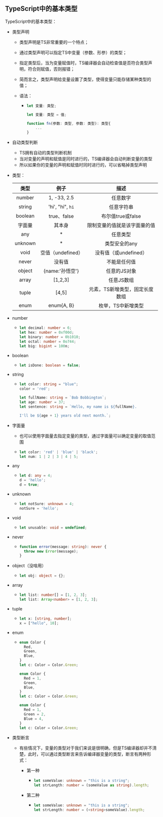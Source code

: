 ## **TypeScript中的基本类型**

TypeScript中的基本类型：

- 类型声明

  - 类型声明是TS非常重要的一个特点；

  - 通过类型声明可以指定TS中变量（参数、形参）的类型；

  - 指定类型后，当为变量赋值时，TS编译器会自动检查值是否符合类型声明，符合则赋值，否则报错；

  - 简而言之，类型声明给变量设置了类型，使得变量只能存储某种类型的值；

  - 语法：

    - ```typescript
      let 变量: 类型;
      
      let 变量: 类型 = 值;
      
      function fn(参数: 类型, 参数: 类型): 类型{
          ...
      }
      ```

- 自动类型判断

  - TS拥有自动的类型判断机制
  - 当对变量的声明和赋值是同时进行的，TS编译器会自动判断变量的类型
  - 所以如果你的变量的声明和赋值时同时进行的，可以省略掉类型声明

- 类型：

  | **类型** |     **例子**      |            **描述**            |
  | :------: | :---------------: | :----------------------------: |
  |  number  |    1, -33, 2.5    |            任意数字            |
  |  string  | 'hi', "hi", `hi`  |           任意字符串           |
  | boolean  |    true、false    |       布尔值true或false        |
  |  字面量  |      其本身       |  限制变量的值就是该字面量的值  |
  |   any    |         *         |            任意类型            |
  | unknown  |         *         |         类型安全的any          |
  |   void   | 空值（undefined） |     没有值（或undefined）      |
  |  never   |      没有值       |          不能是任何值          |
  |  object  |  {name:'孙悟空'}  |          任意的JS对象          |
  |  array   |      [1,2,3]      |           任意JS数组           |
  |  tuple   |       [4,5]       | 元素，TS新增类型，固定长度数组 |
  |   enum   |    enum{A, B}     |       枚举，TS中新增类型       |

- number

  - ```typescript
    let decimal: number = 6;
    let hex: number = 0xf00d;
    let binary: number = 0b1010;
    let octal: number = 0o744;
    let big: bigint = 100n;
    ```

- boolean

  - ```typescript
    let isDone: boolean = false;
    ```

- string

  - ```typescript
    let color: string = "blue";
    color = 'red';
    
    let fullName: string = `Bob Bobbington`;
    let age: number = 37;
    let sentence: string = `Hello, my name is ${fullName}.
    
    I'll be ${age + 1} years old next month.`;
    ```

- 字面量

  - 也可以使用字面量去指定变量的类型，通过字面量可以确定变量的取值范围

  - ```typescript
    let color: 'red' | 'blue' | 'black';
    let num: 1 | 2 | 3 | 4 | 5;
    ```

- any

  - ```typescript
    let d: any = 4;
    d = 'hello';
    d = true;
    ```

- unknown

  - ```typescript
    let notSure: unknown = 4;
    notSure = 'hello';
    ```

- void

  - ```typescript
    let unusable: void = undefined;
    ```

- never

  - ```typescript
    function error(message: string): never {
      throw new Error(message);
    }
    ```

- object（没啥用）

  - ```typescript
    let obj: object = {};
    ```

- array

  - ```typescript
    let list: number[] = [1, 2, 3];
    let list: Array<number> = [1, 2, 3];
    ```

- tuple

  - ```typescript
    let x: [string, number];
    x = ["hello", 10]; 
    ```

- enum

  - ```typescript
    enum Color {
      Red,
      Green,
      Blue,
    }
    let c: Color = Color.Green;
    
    enum Color {
      Red = 1,
      Green,
      Blue,
    }
    let c: Color = Color.Green;
    
    enum Color {
      Red = 1,
      Green = 2,
      Blue = 4,
    }
    let c: Color = Color.Green;
    ```

- 类型断言

  - 有些情况下，变量的类型对于我们来说是很明确，但是TS编译器却并不清楚，此时，可以通过类型断言来告诉编译器变量的类型，断言有两种形式：

    - 第一种

      - ```typescript
        let someValue: unknown = "this is a string";
        let strLength: number = (someValue as string).length;
        ```

    - 第二种

      - ```typescript
        let someValue: unknown = "this is a string";
        let strLength: number = (<string>someValue).length;
        ```
